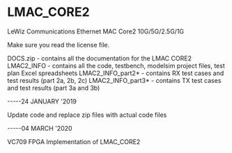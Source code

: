 # LMAC_CORE2
LeWiz Communications Ethernet MAC Core2 10G/5G/2.5G/1G

Make sure you read the license file.

DOCS.zip - contains all the documentation for the LMAC CORE2
LMAC2_INFO - contains all the code, testbench, modelsim project files, test plan Excel spreadsheets
LMAC2_INFO_part2* - contains RX test cases and test results (part 2a, 2b, 2c)
LMAC2_INFO_part3* - contains TX test cases and test results (part 3a and 3b)

-----24 JANUARY '2019

 Update code and replace zip files with actual code files

-----04 MARCH '2020

 VC709 FPGA Implementation of LMAC_CORE2
